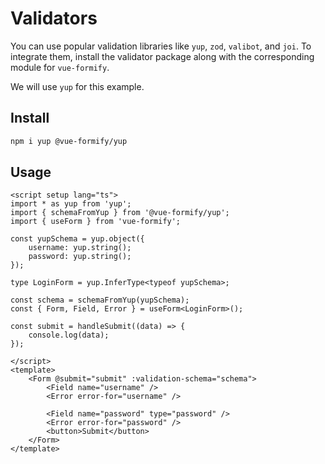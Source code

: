 # Validators
You can use popular validation libraries like `yup`, `zod`, `valibot`, and `joi`. To integrate them, install the validator package along with the corresponding module for `vue-formify`.

We will use `yup` for this example.

## Install

```bash
npm i yup @vue-formify/yup
```
## Usage
```vue {2,3,6-9,11,13,22}
<script setup lang="ts">
import * as yup from 'yup';
import { schemaFromYup } from '@vue-formify/yup';
import { useForm } from 'vue-formify';

const yupSchema = yup.object({
	username: yup.string();
	password: yup.string();
});

type LoginForm = yup.InferType<typeof yupSchema>;

const schema = schemaFromYup(yupSchema);
const { Form, Field, Error } = useForm<LoginForm>();

const submit = handleSubmit((data) => {
	console.log(data);
});

</script>
<template>
	<Form @submit="submit" :validation-schema="schema">
		<Field name="username" />
		<Error error-for="username" />

		<Field name="password" type="password" />
		<Error error-for="password" />
		<button>Submit</button>
	</Form>
</template>
```
